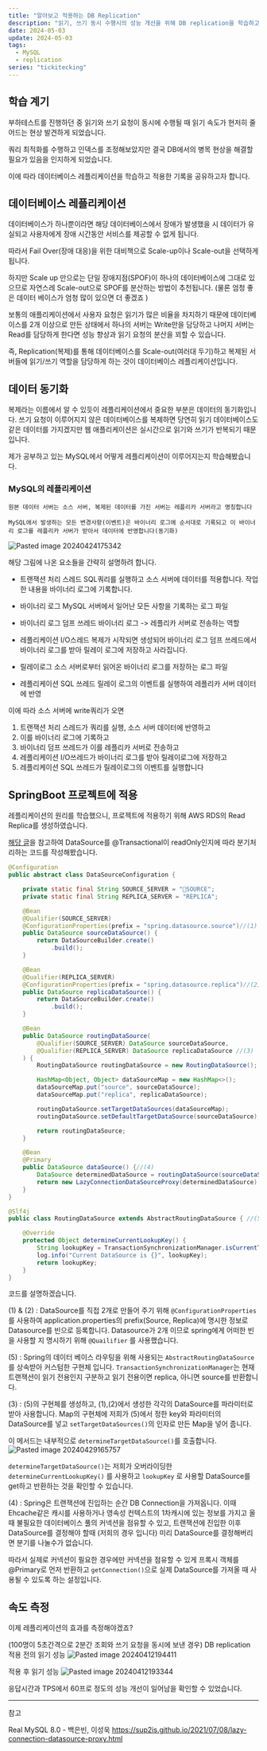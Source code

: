 ```yaml
---
title: "알아보고 적용하는 DB Replication"
description: "읽기, 쓰기 동시 수행시의 성능 개선을 위해 DB replication을 학습하고 적용한 기록"
date: 2024-05-03
update: 2024-05-03
tags:
  - MySQL
  - replication
series: "tickitecking"
---
```


## 학습 계기

부하테스트를 진행하던 중 읽기와 쓰기 요청이 동시에 수행될 때 읽기 속도가 현저히 줄어드는 현상 발견하게 되었습니다. 

쿼리 최적화를 수행하고 인덱스를 조정해보았지만 결국 DB에서의 병목 현상을 해결할 필요가 있음을 인지하게 되었습니다. 

이에 따라 데이터베이스 레플리케이션을 학습하고 적용한 기록을 공유하고자 합니다.

## 데이터베이스 레플리케이션

데이터베이스가 하나뿐이라면 해당 데이터베이스에서 장애가 발생했을 시 데이터가 유실되고 사용자에게 장애 시간동안 서비스를 제공할 수 없게 됩니다.

따라서 Fail Over(장애 대응)을 위한 대비책으로 Scale-up이나 Scale-out을 선택하게 됩니다.

하지만 Scale up 만으로는 단일 장애지점(SPOF)이 하나의 데이터베이스에 그대로 있으므로 자연스레 Scale-out으로 SPOF를 분산하는 방법이 추천됩니다.
(물론 엄청 좋은 데이터 베이스가 엄청 많이 있으면 더 좋겠죠 )

보통의 애플리케이션에서 사용자 요청은 읽기가 많은 비율을 차지하기 때문에 데이터베이스를 2개 이상으로 만든 상태에서 하나의 서버는 Write만을 담당하고 나머지 서버는 Read를 담당하게 한다면 성능 향상과 읽기 요청의 분산을 꾀할 수 있습니다.

즉, Replication(복제)를 통해 데이터베이스를 Scale-out(여러대 두기)하고 복제된 서버들에 읽기/쓰기 역할을 담당하게 하는 것이 데이터베이스 레플리케이션입니다.

## 데이터 동기화

복제라는 이름에서 알 수 있듯이 레플리케이션에서 중요한 부분은 데이터의 동기화입니다. 쓰기 요청이 이루어지지 않은 데이터베이스를 복제하면 당연히 읽기 데이터베이스도 같은 데이터를 가지겠지만 웹 애플리케이션은 실시간으로 읽기와 쓰기가 반복되기 때문입니다.

제가 공부하고 있는 MySQL에서 어떻게 레플리케이션이 이루어지는지 학습해봤습니다.

### MySQL의 레플리케이션

`원본 데이터 서버는 소스 서버, 복제된 데이터를 가진 서버는 레플리카 서버라고 명칭합니다`

`MySQL에서 발생하는 모든 변경사항(이벤트)은 바이너리 로그에 순서대로 기록되고 이 바이너리 로그를 레플리카 서버가 받아서 데이터에 반영합니다(동기화)`

![Pasted image 20240424175342](https://github.com/jinkshower/jinkshower.github.io/assets/135244018/ef209c51-a550-44db-b005-3121e2d14561)

 해당 그림에 나온 요소들을 간략히 설명하려 합니다.

- 트랜잭션 처리 스레드
SQL쿼리를 실행하고 소스 서버에 데이터를 적용합니다. 작업한 내용을 바이너리 로그에 기록합니다.

- 바이너리 로그
MySQL 서버에서 일어난 모든 사항을 기록하는 로그 파일

- 바이너리 로그 덤프 쓰레드
바이너리 로그 -> 레플리카 서버로 전송하는 역할

- 레플리케이션 I/O스레드
복제가 시작되면 생성되어 바이너리 로그 덤프 쓰레드에서 바이너리 로그를 받아 릴레이 로그에 저장하고 사라집니다.

- 릴레이로그
소스 서버로부터 읽어온 바이너리 로그를 저장하는 로그 파일

- 레플리케이션 SQL 쓰레드
릴레이 로그의 이벤트를 실행하여 레플리카 서버 데이터에 반영

이에 따라 소스 서버에 write쿼리가 오면

1. 트랜잭션 처리 스레드가 쿼리를 실행, 소스 서버 데이터에 반영하고 
2. 이를 바이너리 로그에 기록하고
3. 바이너리 덤프 쓰레드가 이를 레플리카 서버로 전송하고
4. 레플리케이션 I/O쓰레드가 바이너리 로그를 받아 릴레이로그에 저장하고
5. 레플리케이션 SQL 쓰레드가 릴레이로그의 이벤트를 실행합니다

## SpringBoot 프로젝트에 적용

레플리케이션의 원리를 학습했으니, 프로젝트에 적용하기 위해 AWS RDS의 Read Replica를 생성하였습니다.

[해당 글](https://velog.io/@skyjoon34/MySQL-RDS-%EC%9D%BD%EA%B8%B0%EC%A0%84%EC%9A%A9-replica-%EC%A0%81%EC%9A%A9)을 참고하여 DataSource를 @Transactional이 readOnly인지에 따라 분기처리하는 코드를 작성해봤습니다.

```java
@Configuration
public abstract class DataSourceConfiguration {

	private static final String SOURCE_SERVER = "SOURCE";
	private static final String REPLICA_SERVER = "REPLICA";

	@Bean
	@Qualifier(SOURCE_SERVER)
	@ConfigurationProperties(prefix = "spring.datasource.source")//(1)
	public DataSource sourceDataSource() {
		return DataSourceBuilder.create()
			.build();
	}

	@Bean
	@Qualifier(REPLICA_SERVER)
	@ConfigurationProperties(prefix = "spring.datasource.replica")//(2)
	public DataSource replicaDataSource() {
		return DataSourceBuilder.create()
			.build();
	}

	@Bean
	public DataSource routingDataSource(
		@Qualifier(SOURCE_SERVER) DataSource sourceDataSource, 
		@Qualifier(REPLICA_SERVER) DataSource replicaDataSource //(3)
	) {
		RoutingDataSource routingDataSource = new RoutingDataSource(); 

		HashMap<Object, Object> dataSourceMap = new HashMap<>(); 
		dataSourceMap.put("source", sourceDataSource);
		dataSourceMap.put("replica", replicaDataSource);

		routingDataSource.setTargetDataSources(dataSourceMap); 
		routingDataSource.setDefaultTargetDataSource(sourceDataSource); 

		return routingDataSource;
	}

	@Bean
	@Primary
	public DataSource dataSource() {//(4)
		DataSource determinedDataSource = routingDataSource(sourceDataSource(), replicaDataSource());
		return new LazyConnectionDataSourceProxy(determinedDataSource);
	}
}

@Slf4j
public class RoutingDataSource extends AbstractRoutingDataSource { //(5)

	@Override
	protected Object determineCurrentLookupKey() {
		String lookupKey = TransactionSynchronizationManager.isCurrentTransactionReadOnly() ? "replica" : "source";
		log.info("Current DataSource is {}", lookupKey);
		return lookupKey;
	}
}
```


코드를 설명하겠습니다.

(1) & (2) : DataSource를 직접 2개로 만들어 주기 위해 `@ConfigurationProperties`를 사용하여 application.properties의 prefix(Source, Replica)에 명시한 정보로 Datasource를 빈으로 등록합니다.
Datasource가 2개 이므로 spring에게 어떠한 빈을 사용할 지 명시하기 위해 `@Quailifier` 를 사용했습니다.

(5) : Spring의 데이터 베이스 라우팅을 위해 사용되는 `AbstractRoutingDataSource`를 상속받아 커스텀한 구현체 입니다. `TransactionSynchronizationManager`는 현재 트랜잭션이 읽기 전용인지 구분하고 읽기 전용이면 replica, 아니면 source를 반환합니다.

(3) : (5)의 구현체를 생성하고, (1),(2)에서 생성한 각각의 DataSource를 파라미터로 받아 사용합니다. 
Map의 구현체에 저희가 (5)에서 정한 key와 파라미터의 DataSource를 넣고 `setTargetDataSources()`의 인자로 만든 Map을 넣어 줍니다.

이 메서드는 내부적으로 `determineTargetDataSource()`를 호출합니다.
![Pasted image 20240429165757](https://github.com/jinkshower/jinkshower.github.io/assets/135244018/09d6de71-f5d4-4dd2-b0ef-4112557e56b7)

`determineTargetDataSource()`는 저희가 오버라이딩한 `determineCurrentLookupKey()` 를 사용하고 `lookupKey` 로 사용할 DataSource를 get하고 반환하는 것을 확인할 수 있습니다. 

(4) : Spring은 트랜잭션에 진입하는 순간 DB Connection을 가져옵니다. 이때 Ehcache같은 캐시를 사용하거나 영속성 컨텍스트의 1차캐시에 있는 정보를 가지고 올 때 불필요한 데이터베이스 풀의 커넥션을 점유할 수 있고, 트랜잭션에 진입한 이후 DataSource를 결정해야 할때 (저희의 경우 입니다) 미리 DataSource를 결정해버리면 분기를 나눌수가 없습니다.

따라서 실제로 커넥션이 필요한 경우에만 커넥션을 점유할 수 있게 프록시 객체를 @Primary로 먼저 반환하고  `getConnection()`으로 실제 DataSource를 가져올 때 사용될 수 있도록 하는 설정입니다.

## 속도 측정

이제 레플리케이션의 효과를 측정해야겠죠?

(100명이 5초간격으로 2분간 조회와 쓰기 요청을 동시에 보낸 경우)
DB replication 적용 전의 읽기 성능
![Pasted image 20240412194411](https://github.com/jinkshower/jinkshower.github.io/assets/135244018/e42383b6-81a3-4e75-9d58-16ee5bc21b79)

적용 후 읽기 성능
![Pasted image 20240412193344](https://github.com/jinkshower/jinkshower.github.io/assets/135244018/8d9d7d62-90e3-4d7b-be97-d6302d8f1a3d)

응답시간과 TPS에서 60프로 정도의 성능 개선이 일어남을 확인할 수 있었습니다.

---
참고

Real MySQL 8.0 - 백은빈, 이성욱
https://sup2is.github.io/2021/07/08/lazy-connection-datasource-proxy.html